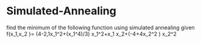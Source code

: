 # Simulated-Annealing
find the minimum of the following function using simulated annealing given
f(x_1,x_2 )= (4-2,1x_1^2+(x_1^4)/3)  x_1^2+x_1 x_2+(-4+4x_2^2 ) x_2^2